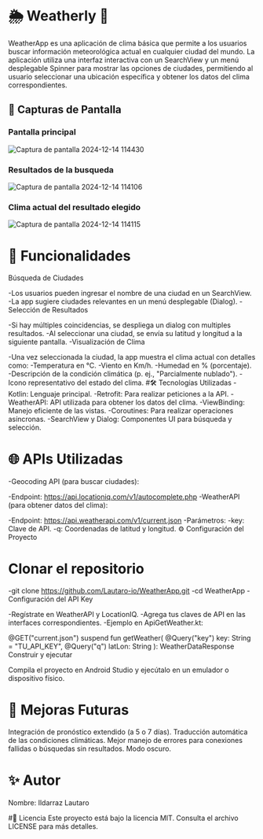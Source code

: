 # 🌦️ Weatherly  📱
WeatherApp es una aplicación de clima básica que permite a los usuarios buscar información meteorológica actual en cualquier ciudad del mundo. La aplicación utiliza una interfaz interactiva con un SearchView y un menú desplegable Spinner para mostrar las opciones de ciudades, permitiendo al usuario seleccionar una ubicación específica y obtener los datos del clima correspondientes.

## 📸 Capturas de Pantalla
### Pantalla principal
![Captura de pantalla 2024-12-14 114430](https://github.com/user-attachments/assets/6c994527-adee-42c1-88be-88173401d2d2)
### Resultados de la busqueda
![Captura de pantalla 2024-12-14 114106](https://github.com/user-attachments/assets/b6fd0fc6-8f10-4d06-b80b-318404994b2f)
### Clima actual del resultado elegido
![Captura de pantalla 2024-12-14 114115](https://github.com/user-attachments/assets/3d85a56f-6ae8-4112-ad85-392b0360af08)

# 🚀 Funcionalidades
Búsqueda de Ciudades

-Los usuarios pueden ingresar el nombre de una ciudad en un SearchView.
-La app sugiere ciudades relevantes en un menú desplegable (Dialog).
-Selección de Resultados

-Si hay múltiples coincidencias, se despliega un dialog con multiples resultados.
-Al seleccionar una ciudad, se envía su latitud y longitud a la siguiente pantalla.
-Visualización de Clima

-Una vez seleccionada la ciudad, la app muestra el clima actual con detalles como:
-Temperatura en °C.
-Viento en Km/h.
-Humedad en % (porcentaje).
-Descripción de la condición climática (p. ej., "Parcialmente nublado").
-Icono representativo del estado del clima.
#🛠️ Tecnologías Utilizadas
-Kotlin: Lenguaje principal.
-Retrofit: Para realizar peticiones a la API.
-WeatherAPI: API utilizada para obtener los datos del clima.
-ViewBinding: Manejo eficiente de las vistas.
-Coroutines: Para realizar operaciones asíncronas.
-SearchView y Dialog: Componentes UI para búsqueda y selección.
# 🌐 APIs Utilizadas
-Geocoding API (para buscar ciudades):

-Endpoint: https://api.locationiq.com/v1/autocomplete.php
-WeatherAPI (para obtener datos del clima):

-Endpoint: https://api.weatherapi.com/v1/current.json
-Parámetros:
-key: Clave de API.
-q: Coordenadas de latitud y longitud.
⚙️ Configuración del Proyecto


# Clonar el repositorio

-git clone https://github.com/Lautaro-io/WeatherApp.git
-cd WeatherApp
-Configuración del API Key

-Regístrate en WeatherAPI y LocationIQ.
-Agrega tus claves de API en las interfaces correspondientes.
-Ejemplo en ApiGetWeather.kt:


@GET("current.json")
suspend fun getWeather(
    @Query("key") key: String = "TU_API_KEY",
    @Query("q") latLon: String
): WeatherDataResponse
Construir y ejecutar

Compila el proyecto en Android Studio y ejecútalo en un emulador o dispositivo físico.
# 🧩 Mejoras Futuras
Integración de pronóstico extendido (a 5 o 7 días).
Traducción automática de las condiciones climáticas.
Mejor manejo de errores para conexiones fallidas o búsquedas sin resultados.
Modo oscuro.
# ✨ Autor
Nombre: Ildarraz Lautaro

#📄 Licencia
Este proyecto está bajo la licencia MIT. Consulta el archivo LICENSE para más detalles.


